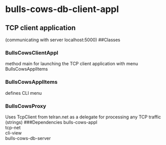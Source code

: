 # bulls-cows-db-client-appl
## TCP client application 
(communicating with server localhost:5000)
##Classes
### BullsCowsClientAppl
method main for launching the TCP client application with menu BullsCowsApplItems
### BullsCowsApplItems
defines CLI menu
### BullsCowsProxy
Uses TcpClient from telran.net as a delegate for processing any TCP traffic (strings)
###Dependencies
bulls-cows-appl<br>
tcp-net<br>
cli-view<br>
bulls-cows-db-server
